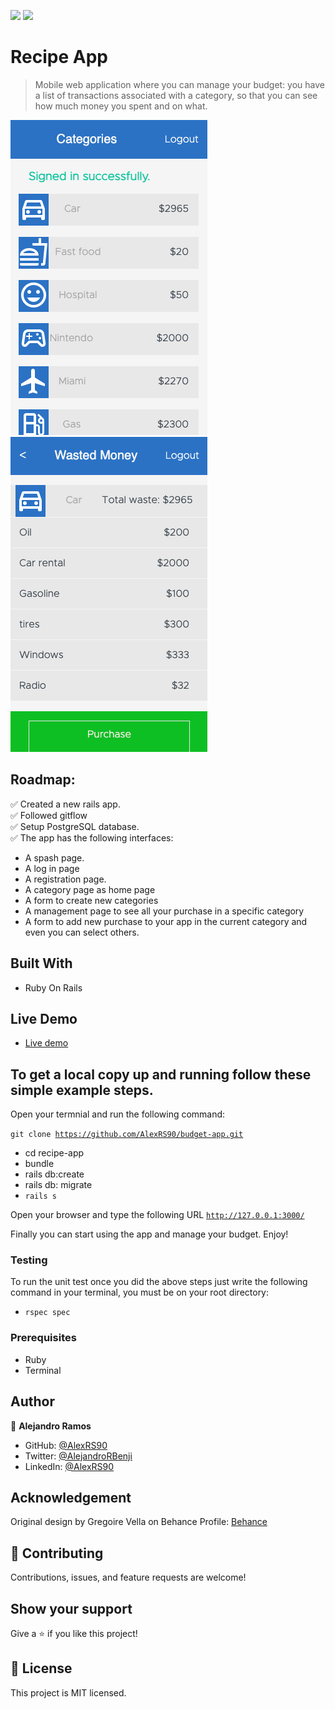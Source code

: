 ![](https://img.shields.io/badge/Microverse-blueviolet)
![](https://img.shields.io/badge/Ruby-red)

# Recipe App

> Mobile web application where you can manage your budget: you have a list of transactions associated with a category, so that you can see how much money you spent and on what.

![Home page](/screenshots/categories.png)
![Transaction page](/screenshots/details.png)

## Roadmap:

✅ Created a new rails app. <br>
✅ Followed gitflow <br>
✅ Setup PostgreSQL database. <br>
✅ The app has the following interfaces:

 - A spash page.
 - A log in page
 - A registration page.
 - A category page as home page
 - A form to create new categories
 - A management page to see all your purchase in a specific category
 - A form to add new purchase to your app in the current category and even you can select others.


## Built With

- Ruby On Rails

## Live Demo

- [Live demo]()

## To get a local copy up and running follow these simple example steps.

Open your termnial and run the following command:

<code>git clone https://github.com/AlexRS90/budget-app.git</code>
 - cd recipe-app
 - bundle
 - rails db:create
 - rails db: migrate
 - <code>rails s</code> <br>

 Open your browser and type the following URL <code>http://127.0.0.1:3000/</code>

Finally you can start using the app and manage your budget.
Enjoy!

### Testing

To run the unit test once you did the above steps just write the following command in your terminal, you must be on your root directory:

- <code>rspec spec</code>

### Prerequisites

- Ruby
- Terminal

## Author

👤 **Alejandro Ramos**

- GitHub: [@AlexRS90](https://github.com/AlexRS90)
- Twitter: [@AlejandroRBenji](https://twitter.com/AlejandroRBenji)
- LinkedIn: [@AlexRS90](https://www.linkedin.com/in/alexrs90/)

## Acknowledgement

Original design by Gregoire Vella on Behance Profile: [Behance](https://www.behance.net/gregoirevella)

## 🤝 Contributing

Contributions, issues, and feature requests are welcome!

## Show your support

Give a ⭐️ if you like this project!

## 📝 License

This project is MIT licensed.